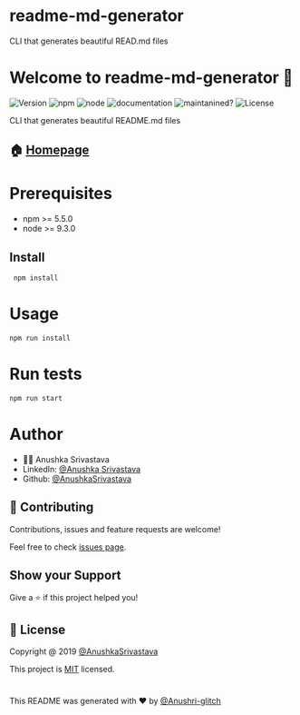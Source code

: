 # readme-md-generator
CLI that generates beautiful READ.md files
# Welcome to readme-md-generator 👋 

![Version](https://img.shields.io/static/v1?label=version&message=%3E=0.5.0&color=blue) ![npm](https://img.shields.io/static/v1?label=npm&message=%3E=0.5.0&color=blue) ![node](https://img.shields.io/static/v1?label=node&message=%3E=9.3.0&color=blue) ![documentation](https://img.shields.io/static/v1?label=documentation&message=yes&color=green) ![maintanined?](https://img.shields.io/static/v1?label=maintained?&message=yes&color=green) ![License](https://img.shields.io/static/v1?label=license&message=MIT&color=orange)

  CLI that generates beautiful README.md files
## 🏠  [Homepage](https://github.com/Anushri-glitch/readme-md-generator.git)
 # Prerequisites
   *  npm >= 5.5.0
   *  node >= 9.3.0

 ## Install
     npm install 

 # Usage

    npm run install

 # Run tests

    npm run start

 # Author
  * 🙍‍♂️ Anushka Srivastava
  * LinkedIn: [@Anushka Srivastava](https://www.linkedin.com/in/anushka-srivastava-b725b31a3/)
  * Github: [@AnushkaSrivastava](https://github.com/Anushri-glitch)
 
 ## 🤝 Contributing

Contributions, issues and feature requests are welcome!

Feel free to check [issues page](https://stackoverflow.com/questions/61156173/find-all-my-contributions-including-issues).

## Show your Support
Give a ⭐ if this project helped you!

## 📝 License

 Copyright @ 2019 [@AnushkaSrivastava](https://github.com/Anushri-glitch)

This project is [MIT](http://it.mitindia.edu/) licensed.

# 

This README was generated with ❤️ by [@Anushri-glitch](https://github.com/Anushri-glitch)



